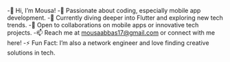 -👋 Hi, I’m Mousa!
-👀 Passionate about coding, especially mobile app development.
-🌱 Currently diving deeper into Flutter and exploring new tech trends.
-💞️ Open to collaborations on mobile apps or innovative tech projects.
-📫 Reach me at mousaabbas17@gmail.com or connect with me here!
-⚡ Fun Fact: I’m also a network engineer and love finding creative solutions in tech.

<!---
itsmousa7/itsmousa7 is a ✨ special ✨ repository because its `README.md` (this file) appears on your GitHub profile.
You can click the Preview link to take a look at your changes.
--->
